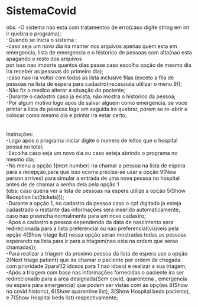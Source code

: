 # SistemaCovid

obs:
-O sistema nao esta com tratamentos de erro(caso digite string em int ir quebra o programa);<br/>
-Quando se inicia o sistema : <br/>
  -caso seja um novo dia ira manter nos arquivos apenas quem esta em emergencia, lista de emergencia e o historico de pessoas com alta(nao esta apagando o resto dos arquivos<br/>
por isso nao importe quantos dias passe caso escolha opção de mesmo dia ira receber as pessoas do primeiro dia);<br/>
  -caso nao ira voltar com todas as lista inclusive filas (exceto a fila de pessoas na lista de espera para cadastro(necessiata utilizar o menu 9));<br/>
-Não fiz o medico alterar a situação do paciente;<br/>
-Durante o cadastro caso ja exista, não mostra o historico da pessoa;<br/>
-Por algum motivo logo apos de salvar alguem como emergencia, se voce printar a lista de pessoas logo em seguida ira quebrar, porem se re-abrir e colocar como mesmo dia e printar ira estar certo;<br/>
<br/>
  <br/>
Instruções: <br/>
-Logo apos o programa iniciar digite o numero de leitos que o hospital possui no total;<br/>
-Escolha caso seja um novo dia ou caso esteja abrindo o programa no mesmo dia;<br/>
-No menu a opção 1(next number) ira chamar a pessoa na lista de espera para a recepção,para que isso ocorra precisa-se usar a opção 9(New person arrives) para simular a
entrada de uma nova pessoa no hospital antes de de chamar a senha dela pela opção 1<br/>
(obs: caso queira ver a lista de pessoas na espera utilize a opção 5(Show Reception list(tickets)));<br/>
-Durante a opção 1, no cadastro da pessoa caso o cpf digitado ja esteja cadastrado o restante das informações sera inserido automaticamente, caso nao preencha
normalmente para um novo cadastro;<br/>
-Apos o cadastro a pessoa dependendo da data de nascimento sera redirecionada para a lista preferencial ou nao preferencial(visiveis pela opção 4(Show triage list) nessa opção
serao mostradas todas as pessoas esperando na lista para ir para a triagem(nao esta na ordem que serao chamadas));<br/>
-Para realizar a triagem da proximo pessoa da lista de espera use a opção 2(Next triage patient) que ira chamar o paciente por ordem de chegada com prioridade 2para1(2 idosos
para 1 nao idoso) e realizar a sua triagem;<br/>
-Após a triagem com base nas informações fornecidas o paciente ira ser redirecionado para a area designada(Sem covid, quarentena , emergencia ou espera para emergencia)
que podem ser vistas com as opções 8(Show no covid historic), 6(Show quarentine list), 3(Show Hospital beds pacients), e 7(Show Hospital beds list) respectivamente;<br/>
